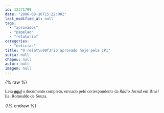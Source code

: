 ```yaml
---
id: 12371799
date: "2006-08-10T15:22:00Z"
last_modified_at: null
tags:
  - "aprovados"
  - "papelao"
  - "relatorio"
categories:
  - "noticias"
title: "O relat\u00f3rio aprovado hoje pela CPI"
sutia: null
chapeu: null
autor: null
imagem: null
---
```

{\% raw %}
<p><P><FONT face=Verdana>Leia <STRONG><EM><A href=\"https://www2.uol.com.br/JC/sites/blogdaseleicoes/relatorio_sanguessugas.pdf\" target=_blank>aqui</A></EM></STRONG> o documento completo, enviado pelo correspondente da <EM>Rádio Jornal</EM> em Bras?lia, Romoaldo de Souza.</FONT></P> </p>
{\% endraw %}